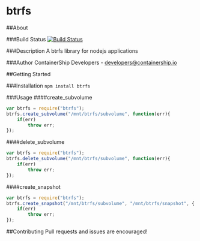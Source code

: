 btrfs
==============

##About

###Build Status
[![Build Status](https://travis-ci.org/containership/node-btrfs.svg?branch=master)](https://travis-ci.org/containership/node-btrfs)

###Description
A btrfs library for nodejs applications

###Author
ContainerShip Developers - developers@containership.io

##Getting Started

###Installation
`npm install btrfs`

###Usage
####create_subvolume
```javascript
var btrfs = require("btrfs");
btrfs.create_subvolume("/mnt/btrfs/subvolume", function(err){
    if(err)
        throw err;
});
```

####delete_subvolume
```javascript
var btrfs = require("btrfs");
btrfs.delete_subvolume("/mnt/btrfs/subvolume", function(err){
    if(err)
        throw err;
});
```

####create_snapshot
```javascript
var btrfs = require("btrfs");
btrfs.create_snapshot("/mnt/btrfs/subvolume", "/mnt/btrfs/snapshot", { readonly: true }, function(err){
    if(err)
        throw err;
});
```

##Contributing
Pull requests and issues are encouraged!
